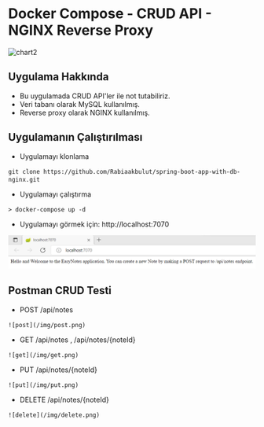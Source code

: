 # Docker Compose - CRUD API - NGINX Reverse Proxy

![chart2](https://user-images.githubusercontent.com/47069895/53306460-40c57900-3885-11e9-88e5-d2b94b4a4003.jpg)

## Uygulama Hakkında
* Bu uygulamada CRUD API'ler ile not tutabiliriz. 
* Veri tabanı olarak MySQL kullanılmış. 
* Reverse proxy olarak NGINX kullanılmış.

## Uygulamanın Çalıştırılması 

* Uygulamayı klonlama

```
git clone https://github.com/Rabiaakbulut/spring-boot-app-with-db-nginx.git
```

* Uygulamayı çalıştırma

```
> docker-compose up -d
```

* Uygulamayı görmek için: http://localhost:7070

![localhost](/img/localhost.png)


## Postman CRUD Testi

* POST /api/notes
```
![post](/img/post.png)
```

* GET /api/notes , /api/notes/{noteId}
```
![get](/img/get.png)
```

* PUT /api/notes/{noteId}
```
![put](/img/put.png)
```

* DELETE /api/notes/{noteId}
```
![delete](/img/delete.png)
```
